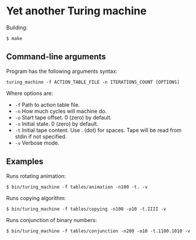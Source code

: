 # Yet another Turing machine

Building:
```
$ make
```

## Command-line arguments
Program has the following arguments syntax:
```
turing_machine -f ACTION_TABLE_FILE -n ITERATIONS_COUNT [OPTIONS]
```
Where options are:
* ```-f``` Path to action table file.
* ```-n``` How much cycles will machine do.
* ```-o``` Start tape offset. 0 (zero) by default.
* ```-s``` Initial state. 0 (zero) by default.
* ```-t``` Initial tape content. Use . (dot) for spaces. Tape will be read from stdin if not specified.
* ```-v``` Verbose mode.

## Examples
Runs rotating animation:
```
$ bin/turing_machine -f tables/animation -n100 -t. -v
```

Runs copying algorithm:
```
$ bin/turing_machine -f tables/copying -n100 -o10 -t.IIII -v
```

Runs conjunction of binary numbers:
```
$ bin/turing_machine -f tables/conjunction -n200 -o10 -t.1100.1010 -v
```

